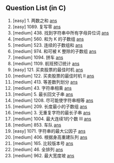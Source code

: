 Question List (in C)
----------------------------
1. [easy] 1. 两数之和 [ans](./include/array/two_sum.h) 
2. [easy] 1089. 复写零 [ans](./include/array/duplicate_zeros.h) 
3. [medium] 438. 找到字符串中所有字母异位词 [ans](./include/array/find_anagrams.h)
4. [medium] 560. 和为 K 的子数组 [ans](./include/array/sub_sum_k.h)
5. [medium] 523. 连续的子数组和 [ans](./include/array/cont_subarray_sum.h)
6. [medium] 974. 和可被 K 整除的子数组 [ans](./include/array/sub_sum_divisible.h)
7. [medium] 1094. 拼车 [ans](./include/array/car_pooling.h)
8. [medium] 1109. 航班预订统计 [ans](./include/array/flight_bookings.h)
9. [easy] 121. 买卖股票的最佳时机 [ans](./include/array/best_time_sell_stock.h)
10. [medium] 122. 买卖股票的最佳时机 II [ans](./include/array/best_time_sell_stock_2.h)
11. [medium] 413. 等差数列划分 [ans](./include/array/arith_slices.h) 
12. [medium] 43. 字符串相乘 [ans](./include/str/multiply_str.h)
13. [medium] 5. 最长回文子串 [ans](./include/str/long_palind_sub_str.h)
14. [medium] 1208. 尽可能使字符串相等 [ans](./include/str/get_equal_sub_str.h)
15. [medium] 209. 长度最小的子数组 [ans](./include/array/min_size_sub_array.h)
16. [medium] 3. 无重复字符的最长子串 [ans](./include/str/long_sub_str_wo_repeat.h)
17. [medium] 1004. 最大连续1的个数 III [ans](./include/array/max_con_ones_3.h)
18. [medium] 853. 车队 [ans](./include/sorting/car_fleet.h)
19. [easy] 1071. 字符串的最大公因子 [ans](./include/str/greatest_common_divisor_str.h)
20. [medium] 406. 根据身高重建队列 [ans](./include/sorting/queue_rebuild_by_height.h)
21. [medium] 165. 比较版本号 [ans](./include/str/compare_version.h)
22. [medium] 46. 全排列 [ans](./include/backtrack/permutations.h)
23. [medium] 962. 最大宽度坡 [ans](./include/array/max_width_ramp.h)